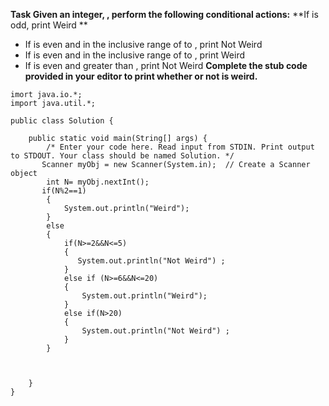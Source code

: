 
**Task
Given an integer, , perform the following conditional actions:**
**If  is odd, print Weird **
- If  is even and in the inclusive range of  to , print Not Weird
- If  is even and in the inclusive range of  to , print Weird
- If  is even and greater than , print Not Weird
**Complete the stub code provided in your editor to print whether or not  is weird.**


~~~
imort java.io.*;
import java.util.*;

public class Solution {

    public static void main(String[] args) {
        /* Enter your code here. Read input from STDIN. Print output to STDOUT. Your class should be named Solution. */
       Scanner myObj = new Scanner(System.in);  // Create a Scanner object
        int N= myObj.nextInt();
       if(N%2==1)
        {
            System.out.println("Weird");
        }
        else 
        {
            if(N>=2&&N<=5)
            {
               System.out.println("Not Weird") ;
            }
            else if (N>=6&&N<=20)
            {
                System.out.println("Weird"); 
            }
            else if(N>20)
            {
                System.out.println("Not Weird") ;
            }
        }



    }
}

~~~
